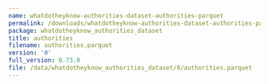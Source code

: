 ```yaml
---
name: whatdotheyknow-authorities-dataset-authorities-parquet
permalink: /downloads/whatdotheyknow-authorities-dataset-authorities-parquet/0
package: whatdotheyknow_authorities_dataset
title: authorities
filename: authorities.parquet
version: '0'
full_version: 0.73.0
file: /data/whatdotheyknow_authorities_dataset/0/authorities.parquet
---
```


